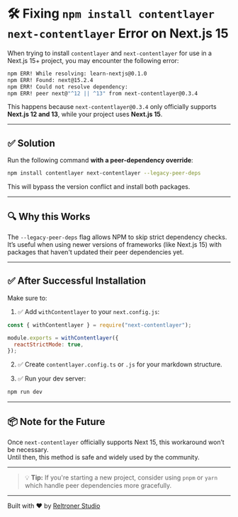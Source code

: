 # 🛠️ Fixing `npm install contentlayer next-contentlayer` Error on Next.js 15

When trying to install `contentlayer` and `next-contentlayer` for use in a Next.js 15+ project, you may encounter the following error:

```bash
npm ERR! While resolving: learn-nextjs@0.1.0
npm ERR! Found: next@15.2.4
npm ERR! Could not resolve dependency:
npm ERR! peer next@"^12 || ^13" from next-contentlayer@0.3.4
```

This happens because `next-contentlayer@0.3.4` only officially supports **Next.js 12 and 13**, while your project uses **Next.js 15**.

---

## ✅ Solution

Run the following command **with a peer-dependency override**:

```bash
npm install contentlayer next-contentlayer --legacy-peer-deps
```

This will bypass the version conflict and install both packages.

---

## 🔍 Why this Works

The `--legacy-peer-deps` flag allows NPM to skip strict dependency checks.  
It’s useful when using newer versions of frameworks (like Next.js 15) with packages that haven't updated their peer dependencies yet.

---

## ✅ After Successful Installation

Make sure to:

1. ✅ Add `withContentlayer` to your `next.config.js`:

```js
const { withContentlayer } = require("next-contentlayer");

module.exports = withContentlayer({
  reactStrictMode: true,
});
```

2. ✅ Create `contentlayer.config.ts` or `.js` for your markdown structure.

3. ✅ Run your dev server:

```bash
npm run dev
```

---

## 📦 Note for the Future

Once `next-contentlayer` officially supports Next 15, this workaround won’t be necessary.  
Until then, this method is safe and widely used by the community.

---

> 💡 **Tip:** If you're starting a new project, consider using `pnpm` or `yarn` which handle peer dependencies more gracefully.

---

Built with ❤️ by [Reltroner Studio](https://www.reltroner.com)
